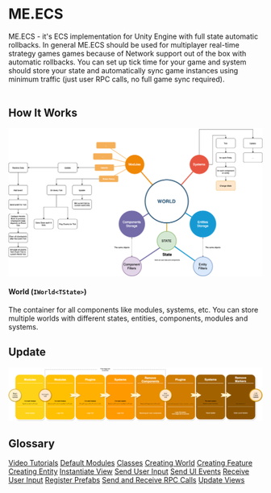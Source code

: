 # ME.ECS
ME.ECS - it's ECS implementation for Unity Engine with full state automatic rollbacks.
In general ME.ECS should be used for multiplayer real-time strategy games games because of Network support out of the box with automatic rollbacks. You can set up tick time for your game and system should store your state and automatically sync game instances using minimum traffic (just user RPC calls, no full game sync required).
<br>
<br>

## How It Works
![](Readme/HowItWorks.png?raw=true "How It Works")
#### World (```IWorld<TState>```)
The container for all components like modules, systems, etc.
You can store multiple worlds with different states, entities, components, modules and systems.

## Update
![](Readme/UpdateTick.png?raw=true "Update Tick")

## Glossary
[Video Tutorials](Docs/VideoTutorials.md)
[Default Modules](Docs/DefaultModules.md)
[Classes](Docs/Manual-Classes.md)
[Creating World](Docs/Manual-CreatingWorld.md)
[Creating Feature](Docs/Manual-CreatingFeature.md)
[Creating Entity](Docs/Manual-CreatingEntities.md)
[Instantiate View](Docs/Manual-InstantiatingViews.md)
[Send User Input](Docs/Manual-SendingUserInputToWorld.md)
[Send UI Events](Docs/Manual-SendingUIEventsToWorld.md)
[Receive User Input](Docs/Manual-ReceivingUserInputInWorld.md)
[Register Prefabs](Docs/Manual-RegisteringPrefabs.md)
[Send and Receive RPC Calls](Docs/Manual-SendingAndReceivingRPCCalls.md)
[Update Views](Docs/Manual-UpdatingViews.md)
